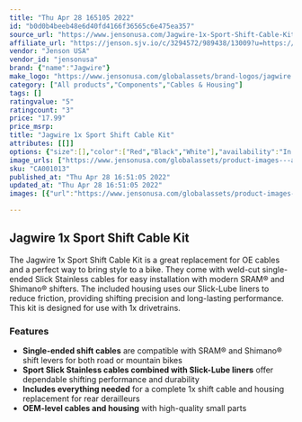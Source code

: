 ```yaml
---
title: "Thu Apr 28 165105 2022"
id: "b0d0b4beeb48e6d40fd4166f36565c6e475ea357"
source_url: "https://www.jensonusa.com/Jagwire-1x-Sport-Shift-Cable-Kit"
affiliate_url: "https://jenson.sjv.io/c/3294572/989438/13009?u=https://www.jensonusa.com/Jagwire-1x-Sport-Shift-Cable-Kit"
vendor: "Jenson USA"
vendor_id: "jensonusa"
brand: {"name":"Jagwire"}
make_logo: "https://www.jensonusa.com/globalassets/brand-logos/jagwire.jpg"
category: ["All products","Components","Cables & Housing"]
tags: []
ratingvalue: "5"
ratingcount: "3"
price: "17.99"
price_msrp: 
title: "Jagwire 1x Sport Shift Cable Kit"
attributes: [[]]
options: {"size":[],"color":["Red","Black","White"],"availability":"In Stock"}
image_urls: ["https://www.jensonusa.com/globalassets/product-images---all-assets/jagwire/ca001013-red.jpg","https://www.jensonusa.com/globalassets/product-images---all-assets/jagwire/ca001013_1-red.jpg"]
sku: "CA001013"
published_at: "Thu Apr 28 16:51:05 2022"
updated_at: "Thu Apr 28 16:51:05 2022"
images: [{"url":"https://www.jensonusa.com/globalassets/product-images---all-assets/jagwire/ca001013-red.jpg","path":"full/5de78370681b87238d6b97098131830eb7fc28f8.jpg","checksum":"ebb04e4033f8e2e6c8637c891dd5381e","status":"downloaded"},{"url":"https://www.jensonusa.com/globalassets/product-images---all-assets/jagwire/ca001013_1-red.jpg","path":"full/086ee8b5e83a2bbb4d1bc0119263b27566af8f37.jpg","checksum":"85c308c3d2e272ea538dfd6a73107f50","status":"downloaded"}]

---
```

## Jagwire 1x Sport Shift Cable Kit

The Jagwire 1x Sport Shift Cable Kit is a great replacement for OE cables and
a perfect way to bring style to a bike. They come with weld-cut single-ended
Slick Stainless cables for easy installation with modern SRAM® and Shimano®
shifters. The included housing uses our Slick-Lube liners to reduce friction,
providing shifting precision and long-lasting performance. This kit is
designed for use with 1x drivetrains.

### Features

  * **Single-ended shift cables** are compatible with SRAM® and Shimano® shift levers for both road or mountain bikes
  * **Sport Slick Stainless cables combined with Slick-Lube liners** offer dependable shifting performance and durability
  * **Includes everything needed** for a complete 1x shift cable and housing replacement for rear derailleurs
  * **OEM-level cables and housing** with high-quality small parts

